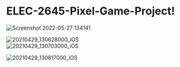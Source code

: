 # ELEC-2645-Pixel-Game-Project!

![Screenshot 2022-05-27 134141](https://user-images.githubusercontent.com/71925079/171210240-4516fb2f-658e-4130-807e-2ae03bb8e8ae.png)

![20210429_130628000_iOS](https://user-images.githubusercontent.com/71925079/171209855-16854276-4967-465a-9521-a62027f9a1f4.jpg)   
![20210429_130703000_iOS](https://user-images.githubusercontent.com/71925079/171209867-e8ef7d38-d81f-4f99-bfc8-83db8afd6aaa.jpg)

![20210429_130817000_iOS](https://user-images.githubusercontent.com/71925079/171209879-bc797147-f7dd-454e-85d6-395cb6120f8a.jpg)
